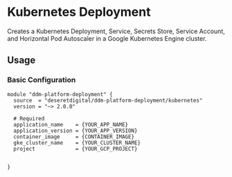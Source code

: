 # Kubernetes Deployment

Creates a Kubernetes Deployment, Service, Secrets Store, Service Account, and Horizontal Pod Autoscaler in a Google Kubernetes Engine cluster.

## Usage

### Basic Configuration 

```hcl
module "ddm-platform-deployment" {
  source  = "deseretdigital/ddm-platform-deployment/kubernetes"
  version = "~> 2.0.0"

  # Required
  application_name    = {YOUR_APP_NAME}
  application_version = {YOUR_APP_VERSION}
  container_image     = {CONTAINER_IMAGE}
  gke_cluster_name    = {YOUR_CLUSTER_NAME}
  project             = {YOUR_GCP_PROJECT}

  
}
```